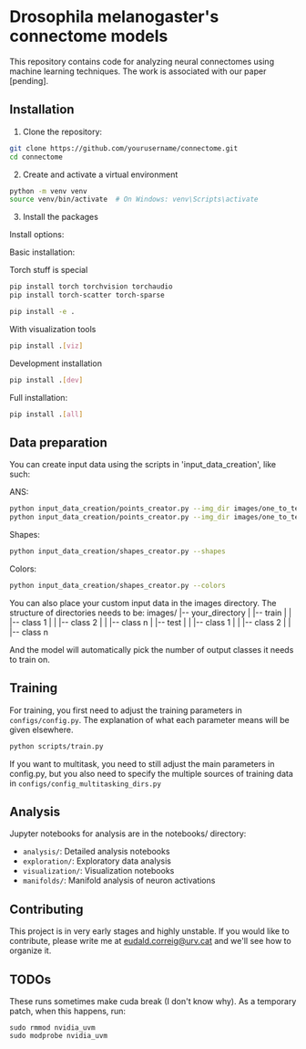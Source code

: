 # Drosophila melanogaster's connectome models

This repository contains code for analyzing neural connectomes using machine learning techniques. 
The work is associated with our paper [pending].

## Installation

1. Clone the repository:
```bash
git clone https://github.com/yourusername/connectome.git
cd connectome
```

2. Create and activate a virtual environment

````bash
python -m venv venv
source venv/bin/activate  # On Windows: venv\Scripts\activate
````

3. Install the packages

Install options:

Basic installation:

Torch stuff is special

```bash
pip install torch torchvision torchaudio
pip install torch-scatter torch-sparse
```

````bash
pip install -e .
````

With visualization tools

```bash
pip install .[viz]
```

Development installation

```bash
pip install .[dev]
```

Full installation:

```bash
pip install .[all]
```

## Data preparation

You can create input data using the scripts in 'input_data_creation', like such:

ANS:
```bash
python input_data_creation/points_creator.py --img_dir images/one_to_ten/train --easy
python input_data_creation/points_creator.py --img_dir images/one_to_ten/test --easy
```

Shapes:
```bash
python input_data_creation/shapes_creator.py --shapes
```
Colors:

```bash
python input_data_creation/shapes_creator.py --colors
```

You can also place your custom input data in the images directory. The structure of directories needs to be:
images/
|-- your_directory
|   |-- train
|   |   |-- class 1
|   |   |-- class 2
|   |   |-- class n
|   |-- test
|   |   |-- class 1
|   |   |-- class 2
|   |   |-- class n

And the model will automatically pick the number of output classes it needs to train on.

## Training

For training, you first need to adjust the training parameters in `configs/config.py`. The explanation of what each
parameter means will be given elsewhere.

```bash
python scripts/train.py
```
If you want to multitask, you need to still adjust the main parameters in config.py, but you also need to
specify the multiple sources of training data in `configs/config_multitasking_dirs.py`

## Analysis

Jupyter notebooks for analysis are in the notebooks/ directory:

- `analysis/`: Detailed analysis notebooks
- `exploration/`: Exploratory data analysis
- `visualization/`: Visualization notebooks
- `manifolds/`: Manifold analysis of neuron activations

## Contributing

This project is in very early stages and highly unstable. If you would like to contribute, please write 
me at eudald.correig@urv.cat and we'll see how to organize it.

## TODOs

These runs sometimes make cuda break (I don't know why). As a temporary patch, when this happens, run:

```{bash}
sudo rmmod nvidia_uvm
sudo modprobe nvidia_uvm
```

